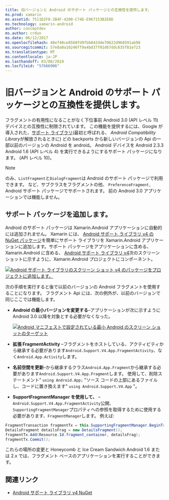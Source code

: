 ```yaml
---
title: 旧バージョンと Android のサポート パッケージとの互換性を提供します。
ms.prod: xamarin
ms.assetid: 7511D2F8-2B4F-4200-C74E-E967153B2E8D
ms.technology: xamarin-android
author: conceptdev
ms.author: crdun
ms.date: 06/12/2017
ms.openlocfilehash: 48ef40ce8560fd9fbb842dde70622d968591ab98
ms.sourcegitcommit: 57e8a0a10246ff9a4bd37f01d67ddc635f81e723
ms.translationtype: MT
ms.contentlocale: ja-JP
ms.lasthandoff: 03/08/2019
ms.locfileid: "57666906"
---
```

# <a name="providing-backwards-compatibility-with-the-android-support-package"></a>旧バージョンと Android のサポート パッケージとの互換性を提供します。

フラグメントの有用性になることがなく下位事前 Android 3.0 (API レベル 11) デバイスとの互換性に制限されています。 この機能を提供するには、Google が導入された、[サポート ライブラリ](https://developer.android.com/sdk/compatibility-library.html)(最初と呼ばれる、 *Android Compatibility Library*が解放されるときに) どの backports から新しいバージョンの Api の一部以前のバージョンの Android を android。 Android デバイスを Android 2.3.3 Android 1.6 (API レベル 4) を実行できるようにするサポート パッケージになります。 (API レベル 10)。

> [!NOTE]
> のみ、`ListFragment`と`DialogFragment`は Android のサポート パッケージで利用できます。 など、サブクラスをフラグメントの他、 `PreferenceFragment,` Android サポート パッケージでサポートされます。 前の Android 3.0 アプリケーションでは機能しません。 


## <a name="adding-the-support-package"></a>サポート パッケージを追加します。

Android のサポート パッケージは Xamarin.Android アプリケーションに自動的には追加されません。 Xamarin には、 [Android サポート ライブラリ v4 の NuGet パッケージ](https://www.nuget.org/packages/Xamarin.Android.Support.v4/)を簡単にサポート ライブラリを Xamarin.Android アプリケーションに追加します。サポート パッケージをアプリケーションに含める、Xamarin.Android に含める、 [Android サポート ライブラリ v4](https://www.nuget.org/packages/Xamarin.Android.Support.v4/)次のスクリーン ショットに示すように、Xamarin.Android プロジェクトにコンポーネント。 

[![Android サポート ライブラリのスクリーン ショット v4 のパッケージをプロジェクトに追加します。](providing-backwards-compatibility-images/02-sml.png)](providing-backwards-compatibility-images/02.png#lightbox)

次の手順を実行すると後で以前のバージョンの Android フラグメントを使用することになります。 フラグメント Api には、次の例外が、以前のバージョンで同じここでは機能します。 

-   **Android の最小バージョンを変更する**&ndash;アプリケーションが次に示すように Android 3.0 以降を対象とする必要がなくなった。 

    [![Android マニフェストで設定されている最小 Android のスクリーン ショットのターゲット](providing-backwards-compatibility-images/03-sml.png)](providing-backwards-compatibility-images/03.png#lightbox)

-   **拡張 FragmentActivity** &ndash;フラグメントをホストしている、アクティビティから継承する必要があります`Android.Support.V4.App.FragmentActivity`、なく`Android.App.Activity`します。 

-   **名前空間を更新**&ndash;から継承するクラス`Android.App.Fragment`から継承する必要があります`Android.Support.V4.App.Fragment`します。 使用して、削除ステートメント" `using Android.App;` "ソース コードの上部にあるファイルし、コードに置き換えます" `using Android.Support.V4.App` "。 

-   **SupportFragmentManager を使用して、** &ndash; `Android.Support.V4.App.FragmentActivity`公開、`SupportingFragmentManager`プロパティへの参照を取得するために使用する必要があります、`FragmentManager`します。 例えば: 

```csharp
FragmentTransaction fragmentTx = this.SupportingFragmentManager.BeginTransaction();
DetailsFragment detailsFrag = new DetailsFragment();
fragmentTx.Add(Resource.Id.fragment_container, detailsFrag);
fragmentTx.Commit();
```

これらの場所の変更と Honeycomb と Ice Cream Sandwich Android 1.6 または 2.x では、フラグメント ベースのアプリケーションを実行することができます。 


## <a name="related-links"></a>関連リンク

- [Android サポート ライブラリ v4 NuGet](https://www.nuget.org/packages/Xamarin.Android.Support.v4/)

